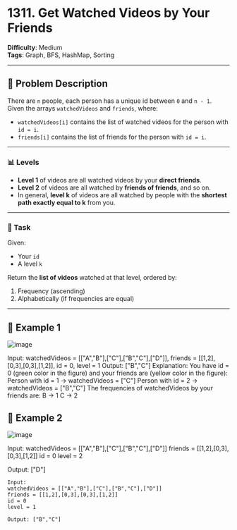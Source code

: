 # 1311. Get Watched Videos by Your Friends

**Difficulty**: Medium  
**Tags**: Graph, BFS, HashMap, Sorting

---

## 🧠 Problem Description

There are `n` people, each person has a unique id between `0` and `n - 1`. Given the arrays `watchedVideos` and `friends`, where:

- `watchedVideos[i]` contains the list of watched videos for the person with `id = i`.
- `friends[i]` contains the list of friends for the person with `id = i`.

---

### 📊 Levels

- **Level 1** of videos are all watched videos by your **direct friends**.
- **Level 2** of videos are all watched by **friends of friends**, and so on.
- In general, **level k** of videos are all watched by people with the **shortest path exactly equal to k** from you.

---

### 🎯 Task

Given:
- Your `id`
- A level `k`

Return the **list of videos** watched at that level, ordered by:
1. Frequency (ascending)
2. Alphabetically (if frequencies are equal)

---

## 📘 Example 1

![image](https://github.com/user-attachments/assets/4d3307e1-b4b2-4ac9-a404-48cef1efccc2)

Input: watchedVideos = [["A","B"],["C"],["B","C"],["D"]], friends = [[1,2],[0,3],[0,3],[1,2]], id = 0, level = 1
Output: ["B","C"] 
Explanation: 
You have id = 0 (green color in the figure) and your friends are (yellow color in the figure):
Person with id = 1 -> watchedVideos = ["C"] 
Person with id = 2 -> watchedVideos = ["B","C"] 
The frequencies of watchedVideos by your friends are: 
B -> 1 
C -> 2

## 📘 Example 2

![image](https://github.com/user-attachments/assets/27398f88-6a9a-400d-ab6b-c03aa5c6f52b)

Input: 
watchedVideos = [["A","B"],["C"],["B","C"],["D"]]
friends = [[1,2],[0,3],[0,3],[1,2]]
id = 0
level = 2

Output: ["D"]


```text
Input: 
watchedVideos = [["A","B"],["C"],["B","C"],["D"]]
friends = [[1,2],[0,3],[0,3],[1,2]]
id = 0
level = 1

Output: ["B","C"]
